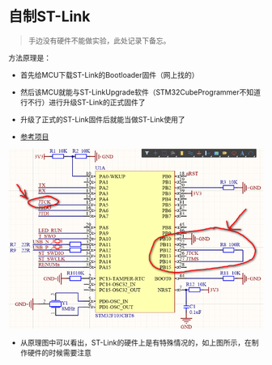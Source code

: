 # 自制ST-Link

> 手边没有硬件不能做实验，此处记录下备忘。

方法原理是：

* 首先给MCU下载ST-Link的Bootloader固件（网上找的）

* 然后该MCU就能与ST-LinkUpgrade软件（STM32CubeProgrammer不知道行不行）进行升级ST-Link的正式固件了

* 升级了正式的ST-Link固件后就能当做ST-Link使用了

* [参考项目](https://github.com/peng-zhihui/ST-Link-Nano)


![](img/st_link_diy.png)

* 从原理图中可以看出，ST-Link的硬件上是有特殊情况的，如上图所示，在制作硬件的时候需要注意

